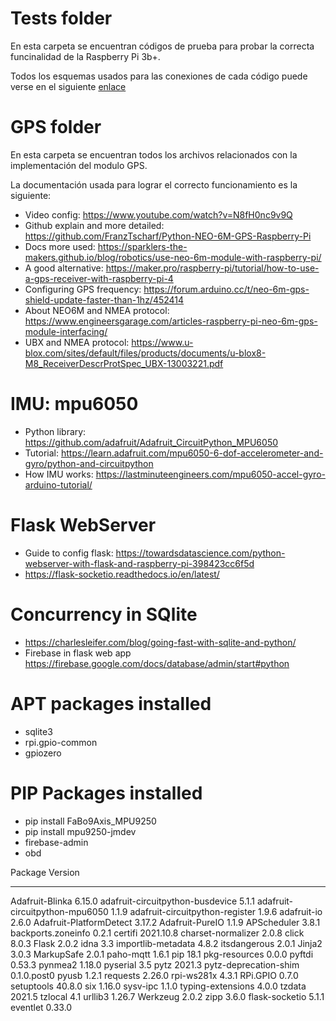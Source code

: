 # Tests folder
En esta carpeta se encuentran códigos de prueba para probar la correcta funcinalidad de la Raspberry Pi 3b+.

Todos los esquemas usados para las conexiones de cada código puede verse en el siguiente [enlace](https://gpiozero.readthedocs.io/en/stable/recipes.html)

# GPS folder

En esta carpeta se encuentran todos los archivos relacionados con la implementación del modulo GPS.

La documentación usada para lograr el correcto funcionamiento es la siguiente:

 - Video config: https://www.youtube.com/watch?v=N8fH0nc9v9Q
 - Github explain and more detailed: https://github.com/FranzTscharf/Python-NEO-6M-GPS-Raspberry-Pi 
 - Docs more used: https://sparklers-the-makers.github.io/blog/robotics/use-neo-6m-module-with-raspberry-pi/
 - A good alternative: https://maker.pro/raspberry-pi/tutorial/how-to-use-a-gps-receiver-with-raspberry-pi-4
 - Configuring GPS frequency: https://forum.arduino.cc/t/neo-6m-gps-shield-update-faster-than-1hz/452414
 - About NEO6M and NMEA protocol: https://www.engineersgarage.com/articles-raspberry-pi-neo-6m-gps-module-interfacing/
 - UBX and NMEA protocol: https://www.u-blox.com/sites/default/files/products/documents/u-blox8-M8_ReceiverDescrProtSpec_UBX-13003221.pdf

# IMU: mpu6050
 - Python library: https://github.com/adafruit/Adafruit_CircuitPython_MPU6050
 - Tutorial: https://learn.adafruit.com/mpu6050-6-dof-accelerometer-and-gyro/python-and-circuitpython
 - How IMU works: https://lastminuteengineers.com/mpu6050-accel-gyro-arduino-tutorial/

# Flask WebServer

- Guide to config flask: https://towardsdatascience.com/python-webserver-with-flask-and-raspberry-pi-398423cc6f5d
- https://flask-socketio.readthedocs.io/en/latest/

# Concurrency in SQlite
- https://charlesleifer.com/blog/going-fast-with-sqlite-and-python/
- Firebase in flask web app https://firebase.google.com/docs/database/admin/start#python

# APT packages installed

- sqlite3
- rpi.gpio-common
- gpiozero

# PIP Packages installed

- pip install FaBo9Axis_MPU9250
- pip install mpu9250-jmdev
- firebase-admin
- obd

Package                          Version
-------------------------------- -----------
Adafruit-Blinka                  6.15.0
adafruit-circuitpython-busdevice 5.1.1
adafruit-circuitpython-mpu6050   1.1.9
adafruit-circuitpython-register  1.9.6
adafruit-io                      2.6.0
Adafruit-PlatformDetect          3.17.2
Adafruit-PureIO                  1.1.9
APScheduler                      3.8.1
backports.zoneinfo               0.2.1
certifi                          2021.10.8
charset-normalizer               2.0.8
click                            8.0.3
Flask                            2.0.2
idna                             3.3
importlib-metadata               4.8.2
itsdangerous                     2.0.1
Jinja2                           3.0.3
MarkupSafe                       2.0.1
paho-mqtt                        1.6.1
pip                              18.1
pkg-resources                    0.0.0
pyftdi                           0.53.3
pynmea2                          1.18.0
pyserial                         3.5
pytz                             2021.3
pytz-deprecation-shim            0.1.0.post0
pyusb                            1.2.1
requests                         2.26.0
rpi-ws281x                       4.3.1
RPi.GPIO                         0.7.0
setuptools                       40.8.0
six                              1.16.0
sysv-ipc                         1.1.0
typing-extensions                4.0.0
tzdata                           2021.5
tzlocal                          4.1
urllib3                          1.26.7
Werkzeug                         2.0.2
zipp                             3.6.0
flask-socketio                   5.1.1
eventlet                         0.33.0
